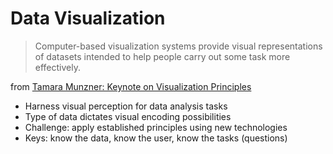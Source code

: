# Data Visualization

<blockquote>Computer-based visualization systems provide visual representations of datasets intended to help people carry out some task more effectively.</blockquote>

from [Tamara Munzner: Keynote on Visualization Principles](http://vimeo.com/26205288)

 * Harness visual perception for data analysis tasks
 * Type of data dictates visual encoding possibilities
 * Challenge: apply established principles using new technologies
 * Keys: know the data, know the user, know the tasks (questions)
